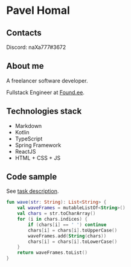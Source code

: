 # Pavel Homal

## Contacts

Discord: naXa777#3672

## About me

A freelancer software developer.

Fullstack Engineer at [Found.ee](https://found.ee/super).

## Technologies stack

* Markdown
* Kotlin
* TypeScript
* Spring Framework
* ReactJS
* HTML + CSS + JS

## Code sample

See [task description](https://www.codewars.com/kata/58f5c63f1e26ecda7e000029).

```kt
fun wave(str: String): List<String> {
    val waveFrames = mutableListOf<String>()
    val chars = str.toCharArray()
    for (i in chars.indices) {
        if (chars[i] == ' ') continue
        chars[i] = chars[i].toUpperCase()
        waveFrames.add(String(chars))
        chars[i] = chars[i].toLowerCase()
    }
    return waveFrames.toList()
}
```
